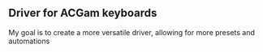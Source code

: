 ## Driver for ACGam keyboards

My goal is to create a more versatile driver, allowing for more presets and automations